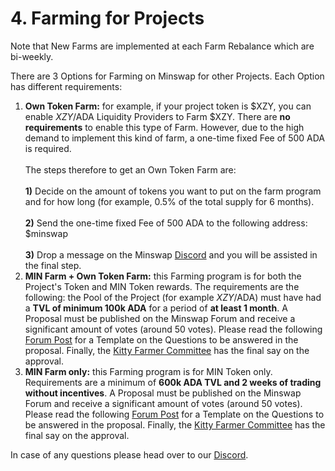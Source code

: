 # 4. Farming for Projects



Note that New Farms are implemented at each Farm Rebalance which are bi-weekly.

There are 3 Options for Farming on Minswap for other Projects. Each Option has different requirements:

1. **Own Token Farm:** for example, if your project token is $XZY, you can enable $XZY/$ADA Liquidity Providers to Farm $XZY. There are **no requirements** to enable this type of Farm. However, due to the high demand to implement this kind of farm, a one-time fixed Fee of 500 ADA is required. \
   \
   The steps therefore to get an Own Token Farm are: \
   \
   **1)** Decide on the amount of tokens you want to put on the farm program and for how long (for example, 0.5% of the total supply for 6 months).\
   \
   **2)** Send the one-time fixed Fee of 500 ADA to the following address: $minswap\
   \
   **3)** Drop a message on the Minswap [Discord](https://discord.gg/ZjB8ZBhkbm) and you will be assisted in the final step.
2. **MIN Farm + Own Token Farm:** this Farming program is for both the Project's Token and MIN Token rewards. The requirements are the following: the Pool of the Project (for example $XZY/$ADA) must have had a **TVL of minimum 100k ADA** for a period of **at least 1 month**. A Proposal must be published on the Minswap Forum and receive a significant amount of votes (around 50 votes). Please read the following [Forum Post](https://forum.minswap.org/t/we-want-to-open-a-min-farm-proposed-template-for-requests-to-have-a-new-min-farm/1008) for a Template on the Questions to be answered in the proposal. Finally, the [Kitty Farmer Committee](../../min-token/yield-farming/usdmin-point-system/) has the final say on the approval.
3. **MIN Farm only:** this Farming program is for MIN Token only. Requirements are a minimum of **600k ADA TVL and 2 weeks of trading without incentives**. A Proposal must be published on the Minswap Forum and receive a significant amount of votes (around 50 votes). Please read the following [Forum Post](https://forum.minswap.org/t/we-want-to-open-a-min-farm-proposed-template-for-requests-to-have-a-new-min-farm/1008) for a Template on the Questions to be answered in the proposal. Finally, the [Kitty Farmer Committee](../../min-token/yield-farming/usdmin-point-system/) has the final say on the approval.

In case of any questions please head over to our [Discord](https://discord.gg/ZjB8ZBhkbm).
